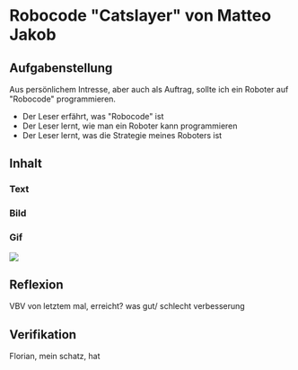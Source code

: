 # Robocode "Catslayer" von Matteo Jakob

## Aufgabenstellung
Aus persönlichem Intresse, aber auch als Auftrag, sollte ich ein Roboter auf "Robocode" programmieren.
- Der Leser erfährt, was "Robocode" ist
- Der Leser lernt, wie man ein Roboter kann programmieren
- Der Leser lernt, was die Strategie meines Roboters ist

## Inhalt

### Text

### Bild

### Gif
![](blob:https://giphy.com/db5a3542-313d-4df4-9534-6c8f2ec1e055)
## Reflexion
VBV von letztem mal, erreicht?
was gut/ schlecht
verbesserung
## Verifikation
Florian, mein schatz, hat
